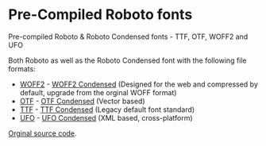 # Pre-Compiled Roboto fonts

Pre-compiled Roboto &amp; Roboto Condensed fonts - TTF, OTF, WOFF2 and UFO

Both Roboto as well as the Roboto Condensed font with the following file formats:

- [WOFF2](RobotoWOFF2) - [WOFF2 Condensed](RobotoCondensedWOFF2) (Designed for the web and compressed by default, upgrade from the orginal WOFF format)
- [OTF](RobotoOTF) - [OTF Condensed](RobotoCondensedOTF) (Vector based)
- [TTF](RobotoTTF) - [TTF Condensed](RobotoCondensedTTF) (Legacy default font standard)
- [UFO](RobotoUFO) - [UFO Condensed](RobotoCondensedUFO) (XML based, cross-platform)

[Orginal source code](https://github.com/googlefonts/roboto).

